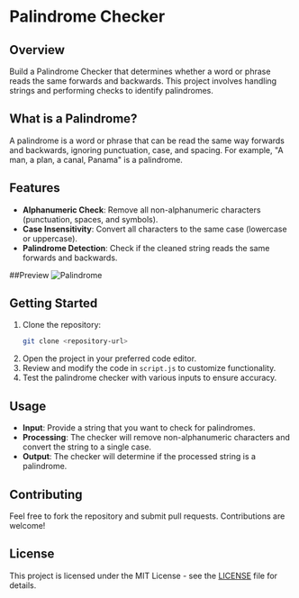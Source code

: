 # Palindrome Checker

## Overview

Build a Palindrome Checker that determines whether a word or phrase reads the same forwards and backwards. This project involves handling strings and performing checks to identify palindromes.

## What is a Palindrome?

A palindrome is a word or phrase that can be read the same way forwards and backwards, ignoring punctuation, case, and spacing. For example, "A man, a plan, a canal, Panama" is a palindrome.

## Features

- **Alphanumeric Check**: Remove all non-alphanumeric characters (punctuation, spaces, and symbols).
- **Case Insensitivity**: Convert all characters to the same case (lowercase or uppercase).
- **Palindrome Detection**: Check if the cleaned string reads the same forwards and backwards.

##Preview
![Palindrome](https://github.com/user-attachments/assets/3c858cb4-38b8-45e2-a1e6-09a1ccd709f2)

## Getting Started

1. Clone the repository:
   ```bash
   git clone <repository-url>
2. Open the project in your preferred code editor.
3. Review and modify the code in `script.js` to customize functionality.
4. Test the palindrome checker with various inputs to ensure accuracy.

## Usage

- **Input**: Provide a string that you want to check for palindromes.
- **Processing**: The checker will remove non-alphanumeric characters and convert the string to a single case.
- **Output**: The checker will determine if the processed string is a palindrome.

## Contributing

Feel free to fork the repository and submit pull requests. Contributions are welcome!

## License

This project is licensed under the MIT License - see the [LICENSE](LICENSE) file for details.

